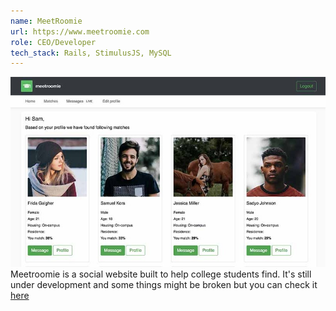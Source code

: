 ```yaml
---
name: MeetRoomie
url: https://www.meetroomie.com
role: CEO/Developer
tech_stack: Rails, StimulusJS, MySQL
---
```


![MeetRoomie Screen](/images/projects/meetroomie.jpg)
Meetroomie is a social website built to help college students find. It's still under development and some things might be broken but you can check it [here](https://www.meetroomie.com)
